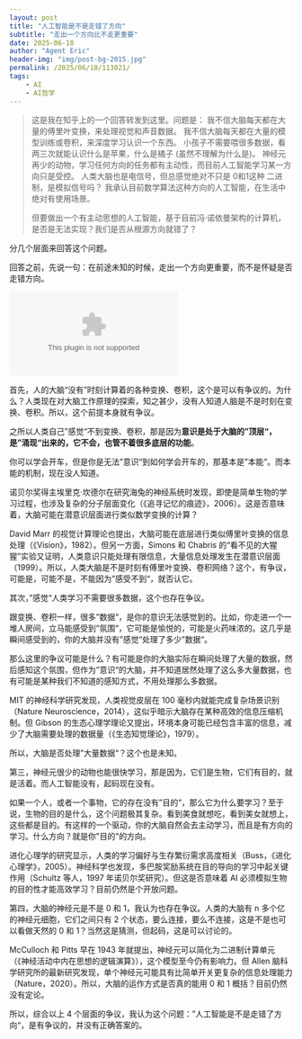 ```yaml
---
layout: post
title: "人工智能是不是走错了方向"
subtitle: "走出一个方向比不走更重要"
date: 2025-06-18
author: "Agent Eric"
header-img: "img/post-bg-2015.jpg"
permalink: /2025/06/18/113021/
tags: 
    - AI
    - AI哲学
---
```

>这是我在知乎上的一个回答转发到这里。问题是：
>我不信大脑每天都在大量的傅里叶变换，来处理视觉和声音数据。
>我不信大脑每天都在大量的模型训练或卷积，来深度学习认识一个东西。
>小孩子不需要喂很多数据，看两三次就能认识什么是苹果，什么是橘子 (虽然不理解为什么是)。
>神经元再少的动物，学习任何方向的任务都有主动性，而目前人工智能学习某一方向只是受控。
>人类大脑也是电信号，但总感觉绝对不只是 0和1这种 二进制，是模拟信号吗？
>我承认目前数学算法这种方向的人工智能，在生活中绝对有使用场景。
>
>但要做出一个有主动思想的人工智能，基于目前冯·诺依曼架构的计算机，是否是无法实现？我们是否从根源方向就错了？

分几个层面来回答这个问题。​​

回答之前，先说一句：在前途未知的时候，走出一个方向更重要，而不是怀疑是否走错方向。

![](https://xingzheche.oss-cn-shenzhen.aliyuncs.com/blog/20250618/b173a7cc71274d9ba3553a3208b8fc05.bin)

首先，人的大脑“没有”时刻计算着的各种变换、卷积，这个是可以有争议的。为什么？人类现在对大脑工作原理的探索，知之甚少，没有人知道人脑是不是时刻在变换、卷积。所以，这个前提本身就有争议。

之所以人类自己”感觉“不到变换、卷积，那是因为**意识是处于大脑的”顶层“，是”涌现“出来的，它不会，也管不着很多底层的功能**。

你可以学会开车，但是你是无法”意识“到如何学会开车的，那基本是”本能“。而本能的机制，现在没人知道。


诺贝尔奖得主埃里克·坎德尔在研究海兔的神经系统时发现，即使是简单生物的学习过程，也涉及复杂的分子层面变化（《追寻记忆的痕迹》，2006）。这是否意味着，大脑可能在潜意识层面进行类似数学变换的计算？

David Marr 的视觉计算理论也提出，大脑可能在底层进行类似傅里叶变换的信息处理（《Vision》，1982）。但另一方面，Simons 和 Chabris 的“看不见的大猩猩”实验又证明，人类意识只能处理有限信息，大量信息处理发生在潜意识层面（1999）。所以，人类大脑是不是时刻有傅里叶变换、卷积网络？这个，有争议，可能是，可能不是，不能因为”感受不到“，就否认它。

其次，”感觉“人类学习不需要很多数据，这个也存在争议。

跟变换、卷积一样，很多”数据“，是你的意识无法感觉到的。比如，你走进一个一堆人房间，立马能感受到”氛围“，它可能是愉悦的，可能是火药味浓的。这几乎是瞬间感受到的，你的大脑并没有”感觉“处理了多少”数据“。

那么这里的争议可能是什么？有可能是你的大脑实际在瞬间处理了大量的数据，然后感知这个氛围，但作为”意识“的大脑，并不知道居然处理了这么多大量数据，也有可能是某种我们不知道的感知方式，不用处理那么多数据。

MIT 的神经科学研究发现，人类视觉皮层在 100 毫秒内就能完成复杂场景识别（Nature Neuroscience，2014），这似乎暗示大脑存在某种高效的信息压缩机制。但 Gibson 的生态心理学理论又提出，环境本身可能已经包含丰富的信息，减少了大脑需要处理的数据量（《生态知觉理论》，1979）。

所以，大脑是否处理”大量数据“？这个也是未知。

第三，神经元很少的动物也能很快学习，那是因为，它们是生物，它们有目的，就是活着。而人工智能没有，起码现在没有。

如果一个人，或者一个事物，它的存在没有”目的“，那么它为什么要学习？至于说，生物的目的是什么，这个问题极其复杂。看到美食就想吃，看到美女就想上，这些都是目的。有这样的一个驱动，你的大脑自然会去主动学习，而且是有方向的学习。什么方向？就是你"目的"的方向。


进化心理学的研究显示，人类的学习偏好与生存繁衍需求高度相关（Buss，《进化心理学》，2005）。神经科学也发现，多巴胺奖励系统在目的导向的学习中起关键作用（Schultz 等人，1997 年诺贝尔奖研究）。但这是否意味着 AI 必须模拟生物的目的性才能高效学习？目前仍然是个开放问题。

第四，大脑的神经元是不是 0 和 1，我认为也存在争议。人类的大脑有 n 多个亿的神经元细胞，它们之间只有 2 个状态，要么连接，要么不连接，这是不是也可以看做天然的 0 和 1？当然这是猜测，但起码，这是可以讨论的。

McCulloch 和 Pitts 早在 1943 年就提出，神经元可以简化为二进制计算单元（《神经活动中内在思想的逻辑演算》），这个模型至今仍有影响力。但 Allen 脑科学研究所的最新研究发现，单个神经元可能具有比简单开关更复杂的信息处理能力（Nature，2020）。所以，大脑的运作方式是否真的能用 0 和 1 概括？目前仍然没有定论。

​​所以，综合以上 4 个层面的争议，我认为这个问题：”人工智能是不是走错了方向“，是有争议的，并没有正确答案的。